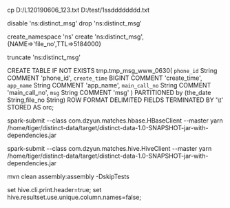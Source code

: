 


cp D:/L120190606_123.txt D:/test/1ssdddddddd.txt

disable 'ns:distinct_msg'
drop 'ns:distinct_msg'

create_namespace 'ns'
create 'ns:distinct_msg',{NAME=>'file_no',TTL=>5184000}

truncate 'ns:distinct_msg'


CREATE  TABLE IF NOT EXISTS  tmp.tmp_msg_www_0630(
  `phone_id` String  COMMENT 'phone_id',
  `create_time` BIGINT  COMMENT 'create_time',
  `app_name` String  COMMENT 'app_name',
  `main_call_no` String COMMENT 'main_call_no',
  `msg` String COMMENT 'msg'
)
PARTITIONED  by (the_date String,file_no String)
ROW FORMAT DELIMITED FIELDS TERMINATED BY '\t'
STORED AS orc;

spark-submit --class com.dzyun.matches.hbase.HBaseClient --master yarn /home/tiger/distinct-data/target/distinct-data-1.0-SNAPSHOT-jar-with-dependencies.jar


spark-submit --class com.dzyun.matches.hive.HiveClient --master yarn /home/tiger/distinct-data/target/distinct-data-1.0-SNAPSHOT-jar-with-dependencies.jar

mvn clean assembly:assembly -DskipTests


set hive.cli.print.header=true;
set  hive.resultset.use.unique.column.names=false;
